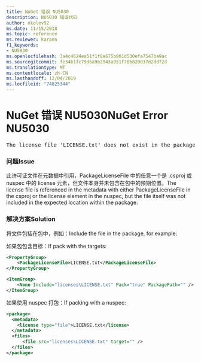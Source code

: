 ```yaml
---
title: NuGet 错误 NU5030
description: NU5030 错误代码
author: nkolev92
ms.date: 11/15/2018
ms.topic: reference
ms.reviewer: karann
f1_keywords:
- NU5030
ms.openlocfilehash: 3a4c4624ea51f1f9a675b801d530efa7547ba9ac
ms.sourcegitcommit: fe34b1fc79d6a9b2943a951f70b820037d2dd72d
ms.translationtype: MT
ms.contentlocale: zh-CN
ms.lasthandoff: 12/04/2019
ms.locfileid: "74825344"
---
```

# <a name="nuget-error-nu5030"></a><span data-ttu-id="b41d0-103">NuGet 错误 NU5030</span><span class="sxs-lookup"><span data-stu-id="b41d0-103">NuGet Error NU5030</span></span>
<pre>The license file 'LICENSE.txt' does not exist in the package.</pre>

### <a name="issue"></a><span data-ttu-id="b41d0-104">问题</span><span class="sxs-lookup"><span data-stu-id="b41d0-104">Issue</span></span>

<span data-ttu-id="b41d0-105">此许可证文件在元数据中引用，PackageLicenseFile 中的任意一个是 .csproj 或 nuspec 中的 license 元素，但文件本身并未包含在包中的预期位置。</span><span class="sxs-lookup"><span data-stu-id="b41d0-105">The license file is referenced in the metadata with either PackageLicenseFile in the csproj or the license element in the nuspec, but the file itself was not included in the expected location within the package.</span></span>


### <a name="solution"></a><span data-ttu-id="b41d0-106">解决方案</span><span class="sxs-lookup"><span data-stu-id="b41d0-106">Solution</span></span>

<span data-ttu-id="b41d0-107">将文件包括在包中，例如：</span><span class="sxs-lookup"><span data-stu-id="b41d0-107">Include the file in the package, for example:</span></span>

<span data-ttu-id="b41d0-108">如果包包含目标：</span><span class="sxs-lookup"><span data-stu-id="b41d0-108">If pack with the targets:</span></span>

```xml
<PropertyGroup>
    <PackageLicenseFile>LICENSE.txt</PackageLicenseFile>
</PropertyGroup>

<ItemGroup>
    <None Include="licenses\LICENSE.txt" Pack="true" PackagePath="" />
</ItemGroup>
```

<span data-ttu-id="b41d0-109">如果使用 nuspec 打包：</span><span class="sxs-lookup"><span data-stu-id="b41d0-109">If packing with a nuspec:</span></span>

```xml
<package>
  <metadata>
    <license type="file">LICENSE.txt</license>
  </metadata>
  <files>
      <file src="licenses\LICENSE.txt" target="" />
  </files>
</package>
```

